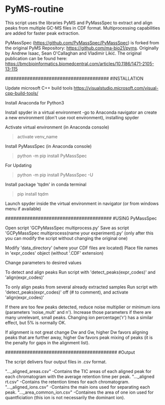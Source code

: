 # PyMS-routine

This script uses the libraries PyMS and PyMassSpec to extract and align peaks from multiple GC-MS files in CDF format. Multiprocessing capabilities are added for faster peak extraction.

PyMassSpec (https://github.com/PyMassSpec/PyMassSpec) is forked from the original PyMS Repository: https://github.com/ma-bio21/pyms. Originally by Andrew Isaac, Sean O'Callaghan and Vladimir Likić. The original publication can be found here: https://bmcbioinformatics.biomedcentral.com/articles/10.1186/1471-2105-13-115


######################################
#INSTALLATION

Update microsoft C++ build tools
https://visualstudio.microsoft.com/visual-cpp-build-tools/

Install Anaconda for Python3

Install spyder in a virtual environment
-go to Anaconda navigator an create a new environment (don't use root environment), installing spyder

Activate virtual environment (in Anaconda console)
>activate venv_name

Install PyMassSpec (in Anaconda console)
>python -m pip install PyMassSpec

For Updating
>python -m pip install PyMassSpec -U

Install package 'tqdm' in conda terminal
>pip install tqdm

Launch spyder inside the virtual environment in navigator (or from windows menu if available)



#######################################
#USING PyMassSpec

Open script 'GCPyMassSpec multiprocess.py'
Save as script 'GCPyMassSpec multiprocess(name your experiment).py' (only after this you can modify the script without changing the original one)

Modify 'data_directory' (where your CDF files are located)
Place file names in 'expr_codes' object (without '.CDF' extension)


Change parameters to desired values

To detect and align peaks
Run script with 'detect_peaks(expr_codes)' and 'align(expr_codes)'

To only align peaks from several already extracted samples
Run script with 'detect_peaks(expr_codes)' off (# to comment), and activate 'align(expr_codes)'

If there are too few peaks detected, reduce noise multiplier or minimum ions (parameters 'noise_mult' and n'). Increase those parameters if there are many unrelevant, small peaks. Changing ion percentage('r') has a similar effect, but 5% is normally OK.

If alignment is not great change Dw and Gw, higher Dw favors aligning peaks that are further away, higher Gw favors peak mixing of peaks (it is the penalty for gaps in the alignment list).


#########################################
#Output

The script delivers four output files in .csv format. 

"..._aligned_areas.csv"   -Contains the TIC areas of each aligned peak for each chromatogram with the average retention time per peak. "..._aligned rt.csv"      -Contains the retention times for each chromatogram.
"..._aligned_ions.csv"    -Contains the main ions used for separating each peak.
"..._area_common_ion.csv" -Containes the area of one ion used for quantficiation (this ion is not necessarily the dominant ion).
